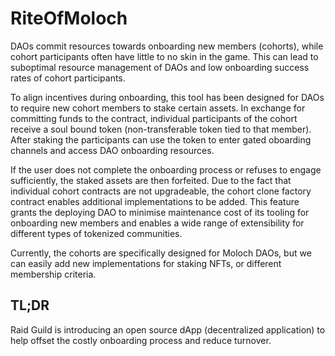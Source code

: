 # RiteOfMoloch

DAOs commit resources towards onboarding new members (cohorts), while cohort participants often have little to no skin in the game. This can lead to suboptimal resource management of DAOs and low onboarding success rates of cohort participants.

To align incentives during onboarding, this tool has been designed for DAOs to require new cohort members to stake certain assets. In exchange for committing funds to the contract, individual participants of the cohort receive a soul bound token (non-transferable token tied to that member). After staking the participants can use the token to enter gated oboarding channels and access DAO onboarding resources.

If the user does not complete the onboarding process or refuses to engage sufficiently, the staked assets are then forfeited. Due to the fact that individual cohort contracts are not upgradeable, the cohort clone factory contract enables additional implementations to be added. This feature grants the deploying DAO to minimise maintenance cost of its tooling for onboarding new members and enables a wide range of extensibility for different types of tokenized communities.


Currently, the cohorts are specifically designed for Moloch DAOs, but we can easily add new implementations for staking NFTs, or different membership criteria.

## TL;DR

 Raid Guild is introducing an open source dApp (decentralized application) to help offset the costly onboarding process and reduce turnover.

 

